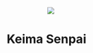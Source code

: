 ###

<div align="center">  
    <img src="https://readme-typing-svg.herokuapp.com?font=Fira+Code&weight=500&size=40&pause=1000&color=00A6ED&center=true&vCenter=true&width=560&height=70&lines=Hola%21+So%27y+Keima%21+%F0%9F%91%8B">  
</div>

<h1 align="center">Keima Senpai</h1>

###
